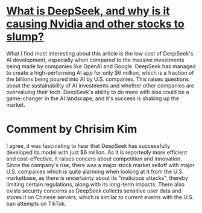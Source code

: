 # [What is DeepSeek, and why is it causing Nvidia and other stocks to slump?](https://www.cbsnews.com/news/what-is-deepseek-ai-china-stock-nvidia-nvda-asml/)

What I find most interesting about this article is the low cost of DeepSeek's AI development, especially when compared to the massive investments being made by companies like OpenAI and Google. DeepSeek has managed to create a high-performing AI app for only $6 million, which is a fraction of the billions being poured into AI by U.S. companies. This raises questions about the sustainability of AI investments and whether other companies are overvaluing their tech. DeepSeek's ability to do more with less could be a game-changer in the AI landscape, and it's success is shaking up the market.

# Comment by Chrisim Kim

I agree, it was fascinating to hear that DeepSeek has successfully developed its model with just $6 million. As it is reportedly more efficient and cost-effective, it raises concers about competition and innovation. Since the company's rise, there was a major stock market selloff with major U.S. companies which is quite alarming when looking at it from the U.S. marketbase, as there is uncertainty about its "malicious attacks", thereby limiting certain regulations, along with its long-term impacts. There also exists security concerns as DeepSeek collects sensitive user data and stores it on Chinese servers, which is similar to current events with the U.S. ban attempts on TikTok.
